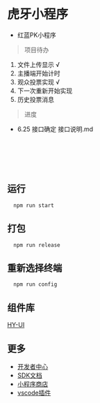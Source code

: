 # 虎牙小程序
- 红蓝PK小程序

>项目待办
1. 文件上传显示                  √  
2. 主播端开始计时 
3. 观众投票实现                   √      
4. 下一次重新开始实现
5. 历史投票消息




> 进度
- 6.25
接口确定  接口说明.md


<br/>
<br/>
<br/>
<br/>


## 运行
```
  npm run start
```

## 打包
```
  npm run release
```

## 重新选择终端
```
  npm run config
```

## 组件库
  [HY-UI](http://hd.huya.com/web/hy-ui-doc/)

## 更多
- [开发者中心](https://ext.huya.com/)
- [SDK文档](http://dev.huya.com/docs#/sdk/SDK%E6%96%87%E6%A1%A3)
- [小程序商店](https://appstore.huya.com/)
- [vscode插件](https://marketplace.visualstudio.com/items?itemName=mogewcy.hyextvscode)